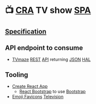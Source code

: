 # 📺 [CRA](https://create-react-app.dev) TV show [SPA](https://en.wikipedia.org/wiki/Single-page_application)

## [Specification](https://github.com/noud/cra-tv-show/blob/master/docs/The_Powerpuff_Girls.pdf)

## API endpoint to consume

- [TVmaze](http://www.tvmaze.com) [REST](https://en.wikipedia.org/wiki/Representational_state_transfer) [API](http://www.tvmaze.com/api) returning [JSON](https://en.wikipedia.org/wiki/JSON) [HAL](https://en.wikipedia.org/wiki/Hypertext_Application_Language)

## Tooling

- [Create React App](https://github.com/noud/cra-chartjs/blob/master/README_CRA.md)
    - [React Bootstrap](https://react-bootstrap.github.io) to use [Bootstrap](https://getbootstrap.com)
- [Emoji Favicons](https://favicon.io/emoji-favicons) [Television](https://favicon.io/emoji-favicons/television)
